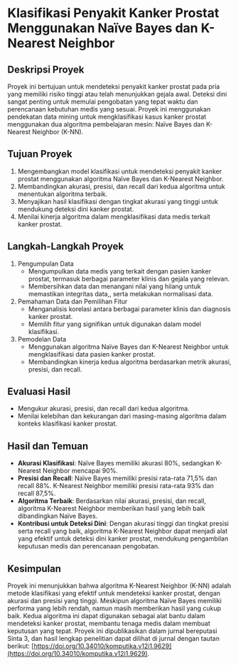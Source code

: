 # Klasifikasi Penyakit Kanker Prostat Menggunakan Naïve Bayes dan K-Nearest Neighbor
## Deskripsi Proyek
Proyek ini bertujuan untuk mendeteksi penyakit kanker prostat pada pria yang memiliki risiko tinggi atau telah menunjukkan gejala awal. Deteksi dini sangat penting untuk memulai pengobatan yang tepat waktu dan perencanaan kebutuhan medis yang sesuai. Proyek ini menggunakan pendekatan data mining untuk mengklasifikasi kasus kanker prostat menggunakan dua algoritma pembelajaran mesin: Naïve Bayes dan K-Nearest Neighbor (K-NN). 
## Tujuan Proyek
1. Mengembangkan model klasifikasi untuk mendeteksi penyakit kanker prostat menggunakan algoritma Naïve Bayes dan K-Nearest Neighbor.
2. Membandingkan akurasi, presisi, dan recall dari kedua algoritma untuk menentukan algoritma terbaik.
3. Menyajikan hasil klasifikasi dengan tingkat akurasi yang tinggi untuk mendukung deteksi dini kanker prostat.
4. Menilai kinerja algoritma dalam mengklasifikasi data medis terkait kanker prostat.
## Langkah-Langkah Proyek
1. Pengumpulan Data
    - Mengumpulkan data medis yang terkait dengan pasien kanker prostat, termasuk berbagai parameter klinis dan gejala yang relevan.
    - Membersihkan data dan menangani nilai yang hilang untuk memastikan integritas data,, serta melakukan normalisasi data.
3. Pemahaman Data dan Pemilihan Fitur
    - Menganalisis korelasi antara berbagai parameter klinis dan diagnosis kanker prostat.
    - Memilih fitur yang signifikan untuk digunakan dalam model klasifikasi.
3. Pemodelan Data
    - Menggunakan algoritma Naïve Bayes dan K-Nearest Neighbor untuk mengklasifikasi data pasien kanker prostat.
    - Membandingkan kinerja kedua algoritma berdasarkan metrik akurasi, presisi, dan recall.
## Evaluasi Hasil
- Mengukur akurasi, presisi, dan recall dari kedua algoritma.
- Menilai kelebihan dan kekurangan dari masing-masing algoritma dalam konteks klasifikasi kanker prostat.
## Hasil dan Temuan
- **Akurasi Klasifikasi**: Naïve Bayes memiliki akurasi 80%, sedangkan K-Nearest Neighbor mencapai 90%.
- **Presisi dan Recall**: Naïve Bayes memiliki presisi rata-rata 71,5% dan recall 88%. K-Nearest Neighbor memiliki presisi rata-rata 93% dan recall 87,5%.
- **Algoritma Terbaik**: Berdasarkan nilai akurasi, presisi, dan recall, algoritma K-Nearest Neighbor memberikan hasil yang lebih baik dibandingkan Naïve Bayes.
- **Kontribusi untuk Deteksi Dini**: Dengan akurasi tinggi dan tingkat presisi serta recall yang baik, algoritma K-Nearest Neighbor dapat menjadi alat yang efektif untuk deteksi dini kanker prostat, mendukung pengambilan keputusan medis dan perencanaan pengobatan.
## Kesimpulan
Proyek ini menunjukkan bahwa algoritma K-Nearest Neighbor (K-NN) adalah metode klasifikasi yang efektif untuk mendeteksi kanker prostat, dengan akurasi dan presisi yang tinggi. Meskipun algoritma Naïve Bayes memiliki performa yang lebih rendah, namun masih memberikan hasil yang cukup baik. Kedua algoritma ini dapat digunakan sebagai alat bantu dalam mendeteksi kanker prostat, membantu tenaga medis dalam membuat keputusan yang tepat. 
Proyek ini dipublikasikan dalam jurnal bereputasi Sinta 3, dan hasil lengkap penelitian dapat dilihat di jurnal dengan tautan berikut: [https://doi.org/10.34010/komputika.v12i1.9629](https://doi.org/10.34010/komputika.v12i1.9629).
